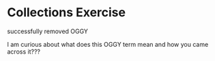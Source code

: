 # Collections Exercise

successfully removed OGGY

I am curious about what does this OGGY term mean and how you came across it???
